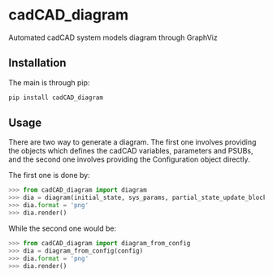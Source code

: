 # cadCAD_diagram
Automated cadCAD system models diagram through GraphViz

## Installation

The main is through pip:

```sh
pip install cadCAD_diagram
```

## Usage

There are two way to generate a diagram. The first one involves providing
the objects which defines the cadCAD variables, parameters and PSUBs, and
the second one involves providing the Configuration object directly.

The first one is done by:

```python
>>> from cadCAD_diagram import diagram
>>> dia = diagram(initial_state, sys_params, partial_state_update_block)
>>> dia.format = 'png'
>>> dia.render()
```

While the second one would be:

```python
>>> from cadCAD_diagram import diagram_from_config
>>> dia = diagram_from_config(config)
>>> dia.format = 'png'
>>> dia.render()
```
